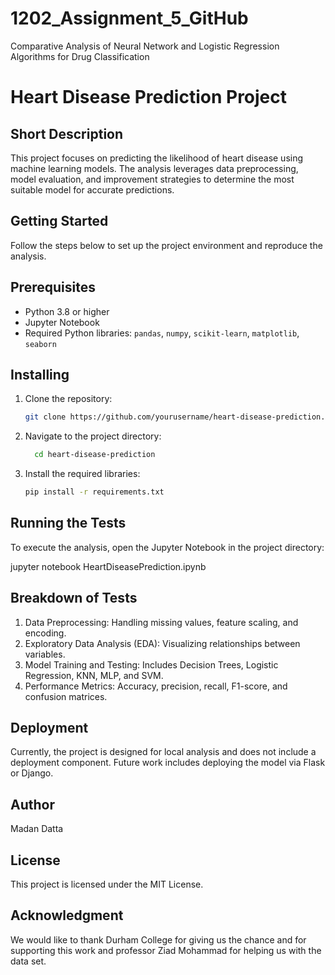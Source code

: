 # 1202_Assignment_5_GitHub
Comparative Analysis of Neural Network and Logistic Regression Algorithms for Drug Classification

# Heart Disease Prediction Project

## Short Description
This project focuses on predicting the likelihood of heart disease using machine learning models. The analysis leverages data preprocessing, model evaluation, and improvement strategies to determine the most suitable model for accurate predictions.

## Getting Started
Follow the steps below to set up the project environment and reproduce the analysis.

## Prerequisites
- Python 3.8 or higher
- Jupyter Notebook
- Required Python libraries: `pandas`, `numpy`, `scikit-learn`, `matplotlib`, `seaborn`
 
## Installing

1. Clone the repository:
   ```bash
   git clone https://github.com/yourusername/heart-disease-prediction.git

2. Navigate to the project directory:
   ```bash
     cd heart-disease-prediction

3. Install the required libraries:
   ```bash
   pip install -r requirements.txt

## Running the Tests

To execute the analysis, open the Jupyter Notebook in the project directory:

jupyter notebook HeartDiseasePrediction.ipynb

## Breakdown of Tests

1. Data Preprocessing: Handling missing values, feature scaling, and encoding.
2. Exploratory Data Analysis (EDA): Visualizing relationships between variables.
3. Model Training and Testing: Includes Decision Trees, Logistic Regression, KNN, MLP, and SVM.
4. Performance Metrics: Accuracy, precision, recall, F1-score, and confusion matrices.

## Deployment

Currently, the project is designed for local analysis and does not include a deployment component. Future work includes deploying the model via Flask or Django.

## Author

Madan Datta

## License

This project is licensed under the MIT License.

## Acknowledgment

We would like to thank Durham College for giving us the chance and for supporting this work and professor Ziad Mohammad for helping us with the data set.

